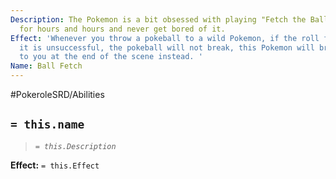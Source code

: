 ```yaml
---
Description: The Pokemon is a bit obsessed with playing "Fetch the Ball". It can play
  for hours and hours and never get bored of it.
Effect: 'Whenever you throw a pokeball to a wild Pokemon, if the roll for catching
  it is unsuccessful, the pokeball will not break, this Pokemon will bring it back
  to you at the end of the scene instead. '
Name: Ball Fetch
---
```


#PokeroleSRD/Abilities

## `= this.name`

> *`= this.Description`*

**Effect:** `= this.Effect`
